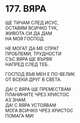 # 177. ВЯРА  
  
ЩЕ ТИЧАМ СЛЕД ИСУС,  
ОСТАВЯМ ВСИЧКО ТУК,  
ЖИВОТА СИ ДА ДАМ  
НА МОЯ ГОСПОД.  
  
НЕ МОГАТ ДА МЕ СПРАТ  
ПРОБЛЕМИ, ТРУДНОСТИ  
СЪС ВЯРА ЩЕ ВЪРВЯ  
НАПРЕД СЛЕД ТЕБ.  
  
ГОСПОД ВЪВ МЕН Е ПО-ВЕЛИК  
ОТ ВСЕКИ ДРУГ В СВЕТА.  
  
ДА! С ВЯРА ЩЕ ПРЕМЕСТВАМ  
ПЛАНИНИТЕ ЧРЕЗ ХРИСТОС  
АЗ ЗНАМ.  
ДА! С ВЯРА УСТОЯВАМ  
МОГА ВСИЧКО ЧРЕЗ ХРИСТОС  
ПОМАГА МИ!  
